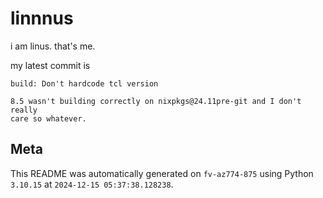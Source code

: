 # linnnus

i am linus. that's me.

my latest commit is

```
build: Don't hardcode tcl version

8.5 wasn't building correctly on nixpkgs@24.11pre-git and I don't really
care so whatever.
```

## Meta

This README was automatically generated on `fv-az774-875` using Python
`3.10.15` at `2024-12-15 05:37:38.128238`.
